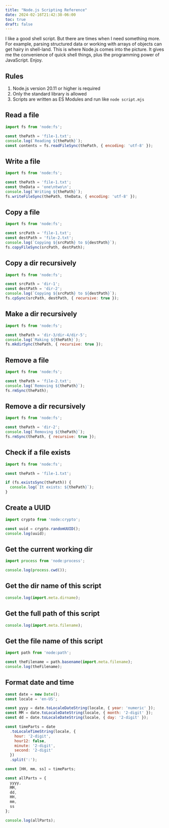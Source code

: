 ```yaml
---
title: "Node.js Scripting Reference"
date: 2024-02-16T21:42:38-06:00
toc: true
draft: false
---
```


I like a good shell script. But there are times when I need something more. For example, parsing structured data or working with arrays of objects can get hairy in shell-land. This is where Node.js comes into the picture. It gives me the convenience of quick shell things, plus the programming power of JavaScript. Enjoy.

<!--more-->

## Rules

1. Node.js version 20.11 or higher is required
1. Only the standard library is allowed
1. Scripts are written as ES Modules and run like `node script.mjs`

## Read a file

```js
import fs from 'node:fs';

const thePath = 'file-1.txt';
console.log(`Reading ${thePath}`);
const contents = fs.readFileSync(thePath, { encoding: 'utf-8' });
```

## Write a file

```js
import fs from 'node:fs';

const thePath = 'file-1.txt';
const theData = 'one\ntwo\n';
console.log(`Writing ${thePath}`);
fs.writeFileSync(thePath, theData, { encoding: 'utf-8' });
```

## Copy a file

```js
import fs from 'node:fs';

const srcPath = 'file-1.txt';
const destPath = 'file-2.txt';
console.log(`Copying ${srcPath} to ${destPath}`);
fs.copyFileSync(srcPath, destPath);
```

## Copy a dir recursively

```js
import fs from 'node:fs';

const srcPath = 'dir-1';
const destPath = 'dir-2';
console.log(`Copying ${srcPath} to ${destPath}`);
fs.cpSync(srcPath, destPath, { recursive: true });
```

## Make a dir recursively

```js
import fs from 'node:fs';

const thePath = 'dir-3/dir-4/dir-5';
console.log(`Making ${thePath}`);
fs.mkdirSync(thePath, { recursive: true });
```

## Remove a file

```js
import fs from 'node:fs';

const thePath = 'file-2.txt';
console.log(`Removing ${thePath}`);
fs.rmSync(thePath);
```

## Remove a dir recursively

```js
import fs from 'node:fs';

const thePath = 'dir-2';
console.log(`Removing ${thePath}`);
fs.rmSync(thePath, { recursive: true });
```

## Check if a file exists

```js
import fs from 'node:fs';

const thePath = 'file-1.txt';

if (fs.existsSync(thePath)) {
  console.log(`It exists: ${thePath}`);
}
```

## Create a UUID

```js
import crypto from 'node:crypto';

const uuid = crypto.randomUUID();
console.log(uuid);
```

## Get the current working dir

```js
import process from 'node:process';

console.log(process.cwd());
```

## Get the dir name of this script

```js
console.log(import.meta.dirname);
```

## Get the full path of this script

```js
console.log(import.meta.filename);
```

## Get the file name of this script

```js
import path from 'node:path';

const theFilename = path.basename(import.meta.filename);
console.log(theFilename);
```

## Format date and time

```js
const date = new Date();
const locale = 'en-US';

const yyyy = date.toLocaleDateString(locale, { year: 'numeric' });
const MM = date.toLocaleDateString(locale, { month: '2-digit' });
const dd = date.toLocaleDateString(locale, { day: '2-digit' });

const timeParts = date
  .toLocaleTimeString(locale, {
    hour: '2-digit',
    hour12: false,
    minute: '2-digit',
    second: '2-digit'
  })
  .split(':');

const [HH, mm, ss] = timeParts;

const allParts = {
  yyyy,
  MM,
  dd,
  HH,
  mm,
  ss
};

console.log(allParts);
```
